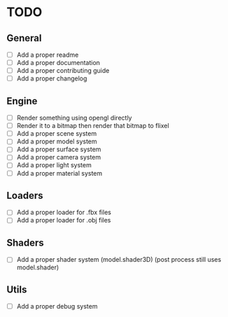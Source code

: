 # TODO

## General

- [ ] Add a proper readme
- [ ] Add a proper documentation
- [ ] Add a proper contributing guide
- [ ] Add a proper changelog

## Engine

- [ ] Render something using opengl directly
- [ ] Render it to a bitmap then render that bitmap to flixel
- [ ] Add a proper scene system
- [ ] Add a proper model system
- [ ] Add a proper surface system
- [ ] Add a proper camera system
- [ ] Add a proper light system
- [ ] Add a proper material system

## Loaders

- [ ] Add a proper loader for .fbx files
- [ ] Add a proper loader for .obj files

## Shaders

- [ ] Add a proper shader system (model.shader3D) (post process still uses model.shader)

## Utils

- [ ] Add a proper debug system